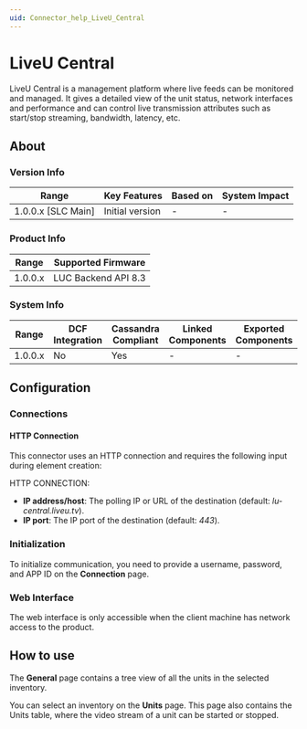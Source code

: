 ```yaml
---
uid: Connector_help_LiveU_Central
---
```


# LiveU Central

LiveU Central is a management platform where live feeds can be monitored and managed. It gives a detailed view of the unit status, network interfaces and performance and can control live transmission attributes such as start/stop streaming, bandwidth, latency, etc.

## About

### Version Info

| Range                | Key Features     | Based on     | System Impact     |
|----------------------|------------------|--------------|-------------------|
| 1.0.0.x [SLC Main]   | Initial version  | -            | -                 |

### Product Info

| Range     | Supported Firmware     |
|-----------|------------------------|
| 1.0.0.x   | LUC Backend API 8.3    |

### System Info

| Range     | DCF Integration     | Cassandra Compliant     | Linked Components     | Exported Components     |
|-----------|---------------------|-------------------------|-----------------------|-------------------------|
| 1.0.0.x   | No                  | Yes                     | -                     | -                       |

## Configuration

### Connections

#### HTTP Connection

This connector uses an HTTP connection and requires the following input during element creation:

HTTP CONNECTION:

- **IP address/host**: The polling IP or URL of the destination (default: *lu-central.liveu.tv*).
- **IP port**: The IP port of the destination (default: *443*).

### Initialization

To initialize communication, you need to provide a username, password, and APP ID on the **Connection** page.

### Web Interface

The web interface is only accessible when the client machine has network access to the product.

## How to use

The **General** page contains a tree view of all the units in the selected inventory.

You can select an inventory on the **Units** page. This page also contains the Units table, where the video stream of a unit can be started or stopped.
